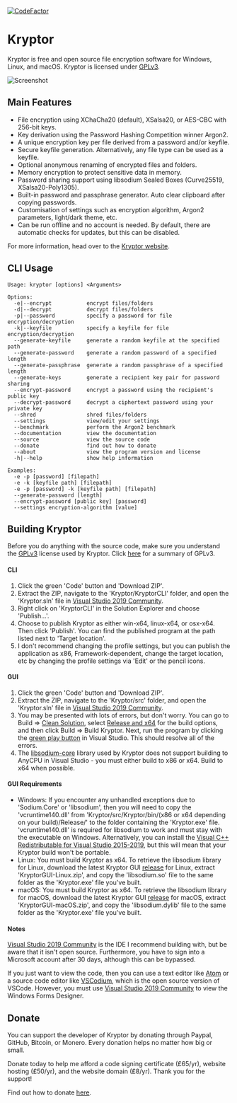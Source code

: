 [![CodeFactor](https://www.codefactor.io/repository/github/samuel-lucas6/kryptor/badge)](https://www.codefactor.io/repository/github/samuel-lucas6/kryptor)

# Kryptor

Kryptor is free and open source file encryption software for Windows, Linux, and macOS. Kryptor is licensed under [GPLv3](https://github.com/Kryptor-Software/Kryptor/blob/master/LICENSE).

![Screenshot](https://kryptor.co.uk/Screenshots/File%20Encryption.gif)

## Main Features

- File encryption using XChaCha20 (default), XSalsa20, or AES-CBC with 256-bit keys.
- Key derivation using the Password Hashing Competition winner Argon2.
- A unique encryption key per file derived from a password and/or keyfile.
- Secure keyfile generation. Alternatively, any file type can be used as a keyfile.
- Optional anonymous renaming of encrypted files and folders.
- Memory encryption to protect sensitive data in memory.
- Password sharing support using libsodium Sealed Boxes (Curve25519, XSalsa20-Poly1305).
- Built-in password and passphrase generator. Auto clear clipboard after copying passwords.
- Customisation of settings such as encryption algorithm, Argon2 parameters, light/dark theme, etc.
- Can be run offline and no account is needed. By default, there are automatic checks for updates, but this can be disabled.

For more information, head over to the [Kryptor website](https://kryptor.co.uk).

## CLI Usage
```
Usage: kryptor [options] <Arguments>
            
Options:
  -e|--encrypt           encrypt files/folders
  -d|--decrypt           decrypt files/folders
  -p|--password          specify a password for file encryption/decryption
  -k|--keyfile           specify a keyfile for file encryption/decryption
  --generate-keyfile     generate a random keyfile at the specified path
  --generate-password    generate a random password of a specified length
  --generate-passphrase  generate a random passphrase of a specified length
  --generate-keys        generate a recipient key pair for password sharing
  --encrypt-password     encrypt a password using the recipient's public key
  --decrypt-password     decrypt a ciphertext password using your private key
  --shred                shred files/folders
  --settings             view/edit your settings
  --benchmark            perform the Argon2 benchmark
  --documentation        view the documentation
  --source               view the source code
  --donate               find out how to donate
  --about                view the program version and license
  -h|--help              show help information

Examples:
  -e -p [password] [filepath]
  -e -k [keyfile path] [filepath]
  -e -p [password] -k [keyfile path] [filepath]
  --generate-password [length]
  --encrypt-password [public key] [password]
  --settings encryption-algorithm [value]
  ```

## Building Kryptor

Before you do anything with the source code, make sure you understand the [GPLv3](https://www.gnu.org/licenses/gpl-3.0.en.html) license used by Kryptor. Click [here](https://tldrlegal.com/license/gnu-general-public-license-v3-(gpl-3)) for a summary of GPLv3.

#### CLI

1. Click the green 'Code' button and 'Download ZIP'.
2. Extract the ZIP, navigate to the 'Kryptor/KryptorCLI' folder, and open the 'Kryptor.sln' file in [Visual Studio 2019 Community](https://visualstudio.microsoft.com/vs/community/).
3. Right click on 'KryptorCLI' in the Solution Explorer and choose 'Publish...'.
4. Choose to publish Kryptor as either win-x64, linux-x64, or osx-x64. Then click 'Publish'. You can find the published program at the path listed next to 'Target location'.
5. I don't recommend changing the profile settings, but you can publish the application as x86, Framework-dependent, change the target location, etc by changing the profile settings via 'Edit' or the pencil icons.

#### GUI

1. Click the green 'Code' button and 'Download ZIP'.
2. Extract the ZIP, navigate to the 'Kryptor/src' folder, and open the 'Kryptor.sln' file in [Visual Studio 2019 Community](https://visualstudio.microsoft.com/vs/community/).
3. You may be presented with lots of errors, but don't worry. You can go to Build => [Clean Solution](https://docs.microsoft.com/en-us/visualstudio/ide/building-and-cleaning-projects-and-solutions-in-visual-studio?view=vs-2019), select [Release and x64](https://docs.microsoft.com/en-us/cpp/build/working-with-project-properties?view=vs-2019) for the build options, and then click Build => Build Kryptor. Next, run the program by clicking the [green play button](https://tutorials.visualstudio.com/vs-get-started/creating-and-running) in Visual Studio. This should resolve all of the errors.
4. The [libsodium-core](https://github.com/tabrath/libsodium-core/issues/44) library used by Kryptor does not support building to AnyCPU in Visual Studio - you must either build to x86 or x64. Build to x64 when possible.

#### GUI Requirements

- Windows: If you encounter any unhandled exceptions due to 'Sodium.Core' or 'libsodium', then you will need to copy the 'vcruntime140.dll' from 'Kryptor/src/Kryptor/bin/(x86 or x64 depending on your build)/Release/' to the folder containing the 'Kryptor.exe' file. 'vcruntime140.dll' is required for libsodium to work and must stay with the executable on Windows. Alternatively, you can install the [Visual C++ Redistributable for Visual Studio 2015-2019](https://support.microsoft.com/en-us/help/2977003/the-latest-supported-visual-c-downloads), but this will mean that your Kryptor build won't be portable.
- Linux: You must build Kryptor as x64. To retrieve the libsodium library for Linux, download the latest Kryptor GUI [release](https://kryptor.co.uk/Downloads.html) for Linux, extract 'KryptorGUI-Linux.zip', and copy the 'libsodium.so' file to the same folder as the 'Kryptor.exe' file you've built.
- macOS: You must build Kryptor as x64. To retrieve the libsodium library for macOS, download the latest Kryptor GUI [release](https://kryptor.co.uk/Downloads.html) for macOS, extract 'KryptorGUI-macOS.zip', and copy the 'libsodium.dylib' file to the same folder as the 'Kryptor.exe' file you've built.

#### Notes

[Visual Studio 2019 Community](https://visualstudio.microsoft.com/vs/community/) is the IDE I recommend building with, but be aware that it isn't open source. Furthermore, you have to sign into a Microsoft account after 30 days, although this can be bypassed. 

If you just want to view the code, then you can use a text editor like [Atom](https://atom.io/) or a source code editor like [VSCodium](https://vscodium.com), which is the open source version of VSCode. However, you must use [Visual Studio 2019 Community](https://visualstudio.microsoft.com/vs/community/) to view the Windows Forms Designer.

## Donate

You can support the developer of Kryptor by donating through Paypal, GitHub, Bitcoin, or Monero. Every donation helps no matter how big or small.

Donate today to help me afford a code signing certificate (£65/yr), website hosting (£50/yr), and the website domain (£8/yr). Thank you for the support!

Find out how to donate [here](https://kryptor.co.uk/Donate.html).
